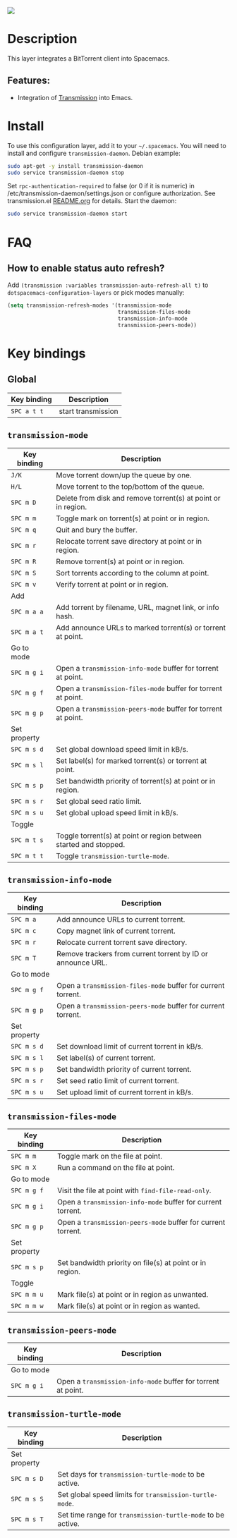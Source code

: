 ![](img/transmission.png)

# Description

This layer integrates a BitTorrent client into Spacemacs.

## Features:

-   Integration of [Transmission](https://transmissionbt.com/) into
    Emacs.

# Install

To use this configuration layer, add it to your `~/.spacemacs`. You will
need to install and configure `transmission-daemon`. Debian example:

``` bash
sudo apt-get -y install transmission-daemon
sudo service transmission-daemon stop
```

Set `rpc-authentication-required` to false (or 0 if it is numeric) in
/etc/transmission-daemon/settings.json or configure authorization. See
transmission.el [README.org](https://github.com/holomorph/transmission)
for details. Start the daemon:

``` bash
sudo service transmission-daemon start
```

# FAQ

## How to enable status auto refresh?

Add `(transmission :variables transmission-auto-refresh-all t)` to
`dotspacemacs-configuration-layers` or pick modes manually:

``` commonlisp
(setq transmission-refresh-modes '(transmission-mode
                                   transmission-files-mode
                                   transmission-info-mode
                                   transmission-peers-mode))
```

# Key bindings

## Global

| Key binding | Description        |
|-------------|--------------------|
| `SPC a t t` | start transmission |

## `transmission-mode`

| Key binding  | Description                                                       |
|--------------|-------------------------------------------------------------------|
| `J/K`        | Move torrent down/up the queue by one.                            |
| `H/L`        | Move torrent to the top/bottom of the queue.                      |
| `SPC m D`    | Delete from disk and remove torrent(s) at point or in region.     |
| `SPC m m`    | Toggle mark on torrent(s) at point or in region.                  |
| `SPC m q`    | Quit and bury the buffer.                                         |
| `SPC m r`    | Relocate torrent save directory at point or in region.            |
| `SPC m R`    | Remove torrent(s) at point or in region.                          |
| `SPC m S`    | Sort torrents according to the column at point.                   |
| `SPC m v`    | Verify torrent at point or in region.                             |
| Add          |                                                                   |
| `SPC m a a`  | Add torrent by filename, URL, magnet link, or info hash.          |
| `SPC m a t`  | Add announce URLs to marked torrent(s) or torrent at point.       |
| Go to mode   |                                                                   |
| `SPC m g i`  | Open a `transmission-info-mode` buffer for torrent at point.      |
| `SPC m g f`  | Open a `transmission-files-mode` buffer for torrent at point.     |
| `SPC m g p`  | Open a `transmission-peers-mode` buffer for torrent at point.     |
| Set property |                                                                   |
| `SPC m s d`  | Set global download speed limit in kB/s.                          |
| `SPC m s l`  | Set label(s) for marked torrent(s) or torrent at point.           |
| `SPC m s p`  | Set bandwidth priority of torrent(s) at point or in region.       |
| `SPC m s r`  | Set global seed ratio limit.                                      |
| `SPC m s u`  | Set global upload speed limit in kB/s.                            |
| Toggle       |                                                                   |
| `SPC m t s`  | Toggle torrent(s) at point or region between started and stopped. |
| `SPC m t t`  | Toggle `transmission-turtle-mode`.                                |

## `transmission-info-mode`

| Key binding  | Description                                                  |
|--------------|--------------------------------------------------------------|
| `SPC m a`    | Add announce URLs to current torrent.                        |
| `SPC m c`    | Copy magnet link of current torrent.                         |
| `SPC m r`    | Relocate current torrent save directory.                     |
| `SPC m T`    | Remove trackers from current torrent by ID or announce URL.  |
| Go to mode   |                                                              |
| `SPC m g f`  | Open a `transmission-files-mode` buffer for current torrent. |
| `SPC m g p`  | Open a `transmission-peers-mode` buffer for current torrent. |
| Set property |                                                              |
| `SPC m s d`  | Set download limit of current torrent in kB/s.               |
| `SPC m s l`  | Set label(s) of current torrent.                             |
| `SPC m s p`  | Set bandwidth priority of current torrent.                   |
| `SPC m s r`  | Set seed ratio limit of current torrent.                     |
| `SPC m s u`  | Set upload limit of current torrent in kB/s.                 |

## `transmission-files-mode`

| Key binding  | Description                                                  |
|--------------|--------------------------------------------------------------|
| `SPC m m`    | Toggle mark on the file at point.                            |
| `SPC m X`    | Run a command on the file at point.                          |
| Go to mode   |                                                              |
| `SPC m g f`  | Visit the file at point with `find-file-read-only`.          |
| `SPC m g i`  | Open a `transmission-info-mode` buffer for current torrent.  |
| `SPC m g p`  | Open a `transmission-peers-mode` buffer for current torrent. |
| Set property |                                                              |
| `SPC m s p`  | Set bandwidth priority on file(s) at point or in region.     |
| Toggle       |                                                              |
| `SPC m m u`  | Mark file(s) at point or in region as unwanted.              |
| `SPC m m w`  | Mark file(s) at point or in region as wanted.                |

## `transmission-peers-mode`

| Key binding | Description                                                  |
|-------------|--------------------------------------------------------------|
| Go to mode  |                                                              |
| `SPC m g i` | Open a `transmission-info-mode` buffer for torrent at point. |

## `transmission-turtle-mode`

| Key binding  | Description                                                 |
|--------------|-------------------------------------------------------------|
| Set property |                                                             |
| `SPC m s D`  | Set days for `transmission-turtle-mode` to be active.       |
| `SPC m s S`  | Set global speed limits for `transmission-turtle-mode`.     |
| `SPC m s T`  | Set time range for `transmission-turtle-mode` to be active. |
